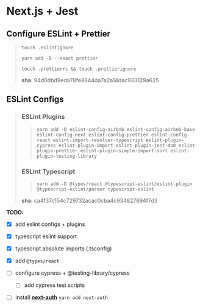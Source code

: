 # Next.js + Jest



## Configure ESLint + Prettier 

> ```shell
> touch .eslintignore
> ```
>
> ```shell
> yarn add -D --exact prettier
> ```
>
> ```shell
> touch .prettierrc && touch .prettierignore
> ```
>
> **sha**: 94d0dbd9eda78fe8844da7a2a14dac933129a625



## ESLint Configs

> ### ESLint Plugins
>
> > ```shell
> > yarn add -D eslint-config-airbnb eslint-config-airbnb-base eslint-config-next eslint-config-prettier eslint-config-react eslint-import-resolver-typescript eslint-plugin-cypress eslint-plugin-import eslint-plugin-jest-dom eslint-plugin-prettier eslint-plugin-simple-import-sort eslint-plugin-testing-library
> > ```
>
> 
>
> ### ESLint Typescript
>
> > ```shell
> > yarn add -D @types/react @typescript-eslint/eslint-plugin @typescript-eslint/parser typescript-eslint
> > ```
>
> **sha**: ca4f37c154c729732acac0cba4c934827894f7d3





**TODO:**

- [x] add eslint configs + plugins
- [x] typescript eslint support
- [x] typescript absolute imports (.tsconfig)
- [x] add `@types/react`
- [ ] configure cypress + @testing-library/cypress 
  - [ ] add cypress test scripts
- [ ] install **[next-auth](https://next-auth.js.org/getting-started/example)** `yarn add next-auth`


